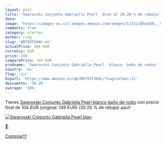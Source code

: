 ```yaml
---
layout: post
title: 'Swarovski Conjunto Gabriella Pearl  blan al 30.20 % de rebaja'
date: 
image: 'https://images-eu.ssl-images-amazon.com/images/I/31LcDhwu50L._SL200_.jpg'
comments: true
category: ofertas
author: ring
slug: 'B0793T3H4L-es'
actualPrice: 104 EUR
currency: EUR
price: 104
comparePrice: 149 EUR
prodname: 'Swarovski Conjunto Gabriella Pearl  blanco  baño de rodio'
country: 'es'
flag: '🇪🇸'
buyurl: 'https://www.amazon.es/dp/B0793T3H4L/?tag=tolees-21'
descuento: '30.20'
average: '104'
---
```


Tienes [Swarovski Conjunto Gabriella Pearl  blanco  baño de rodio](https://www.amazon.es/dp/B0793T3H4L/?tag=tolees-21) con precio final de  104 EUR (original: 149 EUR) (30.20 %  de rebaja) aqui!

[![Swarovski Conjunto Gabriella Pearl  blan](https://images-eu.ssl-images-amazon.com/images/I/31LcDhwu50L._SL200_.jpg)](https://www.amazon.es/dp/B0793T3H4L/?tag=tolees-21)

🔎:


[Comprar!!!](https://www.amazon.es/dp/B0793T3H4L/?tag=tolees-21)
